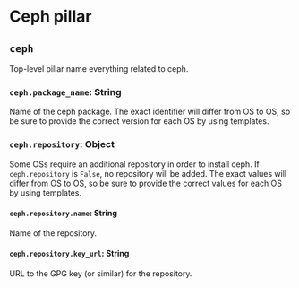 # Ceph pillar

## `ceph`

Top-level pillar name everything related to ceph.

### `ceph.package_name`: String

Name of the ceph package. The exact identifier will differ from OS to OS,
so be sure to provide the correct version for each OS by using templates.

### `ceph.repository`: Object

Some OSs require an additional repository in order to install ceph.
If `ceph.repository` is `False`, no repository will be added.
The exact values will differ from OS to OS, so be sure to provide 
the correct values for each OS by using templates.

#### `ceph.repository.name`: String

Name of the repository.

#### `ceph.repository.key_url`: String

URL to the GPG key (or similar) for the repository.
